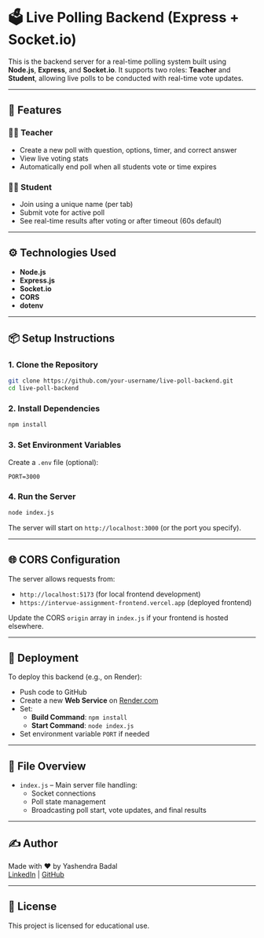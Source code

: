# 🗳️ Live Polling Backend (Express + Socket.io)

This is the backend server for a real-time polling system built using **Node.js**, **Express**, and **Socket.io**. It supports two roles: **Teacher** and **Student**, allowing live polls to be conducted with real-time vote updates.

---

## 🚀 Features

### 👨‍🏫 Teacher
- Create a new poll with question, options, timer, and correct answer
- View live voting stats
- Automatically end poll when all students vote or time expires

### 👨‍🎓 Student
- Join using a unique name (per tab)
- Submit vote for active poll
- See real-time results after voting or after timeout (60s default)

---

## ⚙️ Technologies Used
- **Node.js**
- **Express.js**
- **Socket.io**
- **CORS**
- **dotenv**

---

## 📦 Setup Instructions

### 1. Clone the Repository
```bash
git clone https://github.com/your-username/live-poll-backend.git
cd live-poll-backend
```

### 2. Install Dependencies
```bash
npm install
```

### 3. Set Environment Variables
Create a `.env` file (optional):
```env
PORT=3000
```

### 4. Run the Server
```bash
node index.js
```

The server will start on `http://localhost:3000` (or the port you specify).

---

## 🌐 CORS Configuration

The server allows requests from:
- `http://localhost:5173` (for local frontend development)
- `https://intervue-assignment-frontend.vercel.app` (deployed frontend)

Update the CORS `origin` array in `index.js` if your frontend is hosted elsewhere.

---

## 🔗 Deployment

To deploy this backend (e.g., on Render):
- Push code to GitHub
- Create a new **Web Service** on [Render.com](https://render.com)
- Set:
  - **Build Command**: `npm install`
  - **Start Command**: `node index.js`
- Set environment variable `PORT` if needed

---

## 📁 File Overview

- `index.js` – Main server file handling:
  - Socket connections
  - Poll state management
  - Broadcasting poll start, vote updates, and final results

---

## ✍️ Author

Made with ❤️ by Yashendra Badal  
[LinkedIn](https://www.linkedin.com/in/yashendrabadal/) | [GitHub](https://github.com/ybpheno16)

---

## 📜 License

This project is licensed for educational use.
